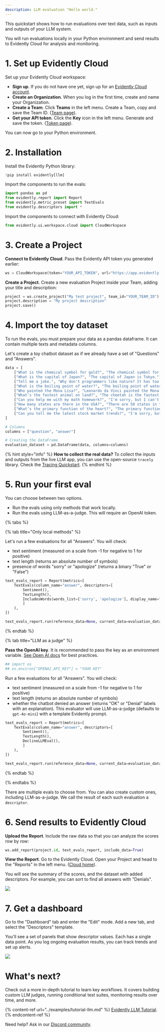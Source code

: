 ```yaml
---
description: LLM evaluation "Hello world." 
---
```


This quickstart shows how to run evaluations over text data, such as inputs and outputs of your LLM system. 

You will run evaluations locally in your Python environment and send results to Evidently Cloud for analysis and monitoring.

# 1. Set up Evidently Cloud 

Set up your Evidently Cloud workspace:
* **Sign up**. If you do not have one yet, sign up for an [Evidently Cloud account](https://app.evidently.cloud/signup).
* **Create an Organization**. When you log in the first time, create and name your Organization.
* **Create a Team**. Click **Teams** in the left menu. Create a Team, copy and save the Team ID. ([Team page](https://app.evidently.cloud/teams)).
* **Get your API token**. Click the **Key** icon in the left menu. Generate and save the token. ([Token page](https://app.evidently.cloud/token)).

You can now go to your Python environment.

# 2. Installation

Install the Evidently Python library: 

```python
!pip install evidently[llm]
```

Import the components to run the evals:

```python
import pandas as pd
from evidently.report import Report
from evidently.metric_preset import TextEvals
from evidently.descriptors import *
```

Import the components to connect with Evidently Cloud:

```python
from evidently.ui.workspace.cloud import CloudWorkspace
```

# 3. Create a Project

**Connect to Evidently Cloud**. Pass the Evidently API token you generated earlier: 

```python
ws = CloudWorkspace(token="YOUR_API_TOKEN", url="https://app.evidently.cloud")
```

**Create a Project**. Create a new evaluation Project inside your Team, adding your title and description:

```python
project = ws.create_project("My test project", team_id="YOUR_TEAM_ID")
project.description = "My project description"
project.save()
```

# 4. Import the toy dataset 

To run the evals, you must prepare your data as a pandas dataframe. It can contain multiple texts and metadata columns.

Let's create a toy chatbot dataset as if we already have a set of "Questions" and "Answers".

```python
data = [
    ["What is the chemical symbol for gold?", "The chemical symbol for gold is Au."],
    ["What is the capital of Japan?", "The capital of Japan is Tokyo."],
    ["Tell me a joke.", "Why don't programmers like nature? It has too many bugs!"],
    ["What is the boiling point of water?", "The boiling point of water is 100 degrees Celsius (212 degrees Fahrenheit)."],
    ["Who painted the Mona Lisa?", "Leonardo da Vinci painted the Mona Lisa."],
    ["What’s the fastest animal on land?", "The cheetah is the fastest land animal, capable of running up to 75 miles per hour."],
    ["Can you help me with my math homework?", "I'm sorry, but I can't assist with homework. You might want to consult your teacher for help."],
    ["How many states are there in the USA?", "There are 50 states in the USA."],
    ["What’s the primary function of the heart?", "The primary function of the heart is to pump blood throughout the body."],
    ["Can you tell me the latest stock market trends?", "I'm sorry, but I can't provide real-time stock market trends. You might want to check a financial news website or consult a financial advisor."]
]

# Columns
columns = ["question", "answer"]

# Creating the DataFrame
evaluation_dataset = pd.DataFrame(data, columns=columns)

```
{% hint style="info" %}
**How to collect the real data?** To collect the inputs and outputs from the live LLM app, you can use the open-source `tracely` library. Check the [Tracing Quickstart](cloud_quickstart_tracing.md). 
{% endhint %}

# 5. Run your first eval

You can choose between two options.
* Run the evals using only methods that work locally.
* Run the evals using LLM-as-a-judge. This will require an OpenAI token. 

{% tabs %}

{% tab title="Only local methods" %} 

Let's run a few evaluations for all "Answers". You will check: 
* text sentiment (measured on a scale from -1 for negative to 1 for positive)
* text length (returns an absolute number of symbols)
* presence of words "sorry" or "apologize" (returns a binary "True" or "False")

```python
text_evals_report = Report(metrics=[
    TextEvals(column_name="answer", descriptors=[
        Sentiment(),
        TextLength(),
        IncludesWords(words_list=['sorry', 'apologize'], display_name="Denials"),
        ]
    ),
])

text_evals_report.run(reference_data=None, current_data=evaluation_dataset)
```

{% endtab %}

{% tab title="LLM as a judge" %}

**Pass the OpenAI key**. It is recommended to pass the key as an environment variable. [See Open AI docs](https://help.openai.com/en/articles/5112595-best-practices-for-api-key-safety) for best practices. 

```python
## import os
## os.environ["OPENAI_API_KEY"] = "YOUR KEY"
```
Run a few evaluations for all "Answers". You will check: 
* text sentiment (measured on a scale from -1 for negative to 1 for positive)
* text length (returns an absolute number of symbols)
* whether the chatbot denied an answer (returns "OK" or "Denial" labels with an explanation). This evaluator will use LLM-as-a-judge (defaults to `gpt-4o-mini`) with a template Evidently prompt.  

```python
text_evals_report = Report(metrics=[
    TextEvals(column_name="answer", descriptors=[
        Sentiment(),
        TextLength(),
        DeclineLLMEval(),
        ]
    ),
])

text_evals_report.run(reference_data=None, current_data=evaluation_dataset)
```

{% endtab %}

{% endtabs %}

There are multiple evals to choose from. You can also create custom ones, including LLM-as-a-judge. We call the result of each such evaluation a `descriptor`. 

# 6. Send results to Evidently Cloud 

**Upload the Report**. Include the raw data so that you can analyze the scores row by row: 

```python
ws.add_report(project.id, text_evals_report, include_data=True)
```

**View the Report**. Go to the Evidently Cloud. Open your Project and head to the "Reports" in the left menu. ([Cloud home](https://app.evidently.cloud/)).

You will see the summary of the scores, and the dataset with added descriptors. For example, you can sort to find all answers with "Denials".

![](../.gitbook/assets/cloud/qs_denials.png)

# 7. Get a dashboard 

Go to the "Dashboard" tab and enter the "Edit" mode. Add a new tab, and select the "Descriptors" template.

You'll see a set of panels that show descriptor values. Each has a single data point. As you log ongoing evaluation results, you can track trends and set up alerts. 

![](../.gitbook/assets/cloud/add_descriptor_tab.gif)

# What's next?

Check out a more in-depth tutorial to learn key workflows. It covers building custom LLM judges, running conditional test suites, monitoring results over time, and more.

{% content-ref url="../examples/tutorial-llm.md" %}
[Evidently LLM Tutorial](../examples/tutorial-llm.md). 
{% endcontent-ref %}

Need help? Ask in our [Discord community](https://discord.com/invite/xZjKRaNp8b).
